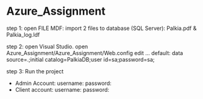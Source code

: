 # Azure_Assignment
step 1:
open FILE MDF: import 2 files to database (SQL Server): Palkia.pdf & Palkia_log.ldf

step 2: 
open Visual Studio.
open Azure_Assignment/Azure_Assignment/Web.config
edit  <connectionStrings> ... </connectionStrings>
default: data source=.;initial catalog=PalkiaDB;user id=sa;password=sa;

step 3:
Run the project

- Admin Account:
  username:
  password:
- Client account:
  username:
  password:
